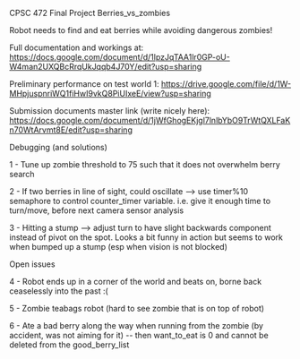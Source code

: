 CPSC 472 Final Project Berries_vs_zombies 

Robot needs to find and eat berries while avoiding dangerous zombies! 

Full documentation and workings at:
https://docs.google.com/document/d/1lpzJqTAA1lr0GP-oU-W4man2UXQBcRrqUkJqqb4J70Y/edit?usp=sharing

Preliminary performance on test world 1: https://drive.google.com/file/d/1W-MHpjuspnriWQ1fiHwI9vkQ8PiUIxeE/view?usp=sharing 

Submission documents master link (write nicely here): https://docs.google.com/document/d/1jWfGhogEKjgl7lnlbYbO9TrWtQXLFaKn70WtArvmt8E/edit?usp=sharing

Debugging (and solutions)

1 - Tune up zombie threshold to 75 such that it does not overwhelm berry search

2 - If two berries in line of sight, could oscillate --> use timer%10 semaphore to control counter_timer variable. i.e. give it enough time to turn/move, before next camera sensor analysis

3 - Hitting a stump --> adjust turn to have slight backwards component instead of pivot on the spot. Looks a bit funny in action but seems to work when bumped up a stump (esp when vision is not blocked)

Open issues 

4 - Robot ends up in a corner of the world and beats on, borne back ceaselessly into the past :(

5 - Zombie teabags robot (hard to see zombie that is on top of robot)

6 - Ate a bad berry along the way when running from the zombie (by accident, was not aiming for it) -- then want_to_eat is 0 and cannot be deleted from the good_berry_list

